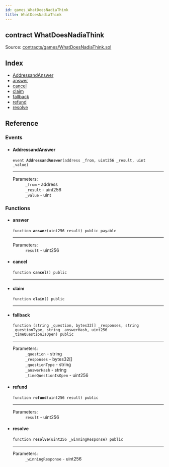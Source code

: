 ```yaml
---
id: games_WhatDoesNadiaThink
title: WhatDoesNadiaThink
---
```


<div class="contract-doc"><div class="contract"><h2 class="contract-header"><span class="contract-kind">contract</span> WhatDoesNadiaThink</h2><div class="source">Source: <a href="https://github.com/FriendlyUser/solidity-smart-contracts//blob/v0.2.0/contracts/games/WhatDoesNadiaThink.sol" target="_blank">contracts/games/WhatDoesNadiaThink.sol</a></div></div><div class="index"><h2>Index</h2><ul><li><a href="games_WhatDoesNadiaThink.html#AddressandAnswer">AddressandAnswer</a></li><li><a href="games_WhatDoesNadiaThink.html#answer">answer</a></li><li><a href="games_WhatDoesNadiaThink.html#cancel">cancel</a></li><li><a href="games_WhatDoesNadiaThink.html#claim">claim</a></li><li><a href="games_WhatDoesNadiaThink.html#">fallback</a></li><li><a href="games_WhatDoesNadiaThink.html#refund">refund</a></li><li><a href="games_WhatDoesNadiaThink.html#resolve">resolve</a></li></ul></div><div class="reference"><h2>Reference</h2><div class="events"><h3>Events</h3><ul><li><div class="item event"><span id="AddressandAnswer" class="anchor-marker"></span><h4 class="name">AddressandAnswer</h4><div class="body"><code class="signature">event <strong>AddressandAnswer</strong><span>(address _from, uint256 _result, uint _value) </span></code><hr/><dl><dt><span class="label-parameters">Parameters:</span></dt><dd><div><code>_from</code> - address</div><div><code>_result</code> - uint256</div><div><code>_value</code> - uint</div></dd></dl></div></div></li></ul></div><div class="functions"><h3>Functions</h3><ul><li><div class="item function"><span id="answer" class="anchor-marker"></span><h4 class="name">answer</h4><div class="body"><code class="signature">function <strong>answer</strong><span>(uint256 result) </span><span>public </span><span>payable </span></code><hr/><dl><dt><span class="label-parameters">Parameters:</span></dt><dd><div><code>result</code> - uint256</div></dd></dl></div></div></li><li><div class="item function"><span id="cancel" class="anchor-marker"></span><h4 class="name">cancel</h4><div class="body"><code class="signature">function <strong>cancel</strong><span>() </span><span>public </span></code><hr/></div></div></li><li><div class="item function"><span id="claim" class="anchor-marker"></span><h4 class="name">claim</h4><div class="body"><code class="signature">function <strong>claim</strong><span>() </span><span>public </span></code><hr/></div></div></li><li><div class="item function"><span id="fallback" class="anchor-marker"></span><h4 class="name">fallback</h4><div class="body"><code class="signature">function <strong></strong><span>(string _question, bytes32[] _responses, string _questionType, string _answerHash, uint256 _timeQuestionIsOpen) </span><span>public </span></code><hr/><dl><dt><span class="label-parameters">Parameters:</span></dt><dd><div><code>_question</code> - string</div><div><code>_responses</code> - bytes32[]</div><div><code>_questionType</code> - string</div><div><code>_answerHash</code> - string</div><div><code>_timeQuestionIsOpen</code> - uint256</div></dd></dl></div></div></li><li><div class="item function"><span id="refund" class="anchor-marker"></span><h4 class="name">refund</h4><div class="body"><code class="signature">function <strong>refund</strong><span>(uint256 result) </span><span>public </span></code><hr/><dl><dt><span class="label-parameters">Parameters:</span></dt><dd><div><code>result</code> - uint256</div></dd></dl></div></div></li><li><div class="item function"><span id="resolve" class="anchor-marker"></span><h4 class="name">resolve</h4><div class="body"><code class="signature">function <strong>resolve</strong><span>(uint256 _winningResponse) </span><span>public </span></code><hr/><dl><dt><span class="label-parameters">Parameters:</span></dt><dd><div><code>_winningResponse</code> - uint256</div></dd></dl></div></div></li></ul></div></div></div>

